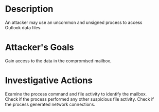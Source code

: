 # Description
An attacker may use an uncommon and unsigned process to access Outlook data files
# Attacker's Goals
Gain access to the data in the compromised mailbox.
# Investigative Actions
Examine the process command and file activity to identify the mailbox.
Check if the process performed any other suspicious file activity.
Check if the process generated network connections.
